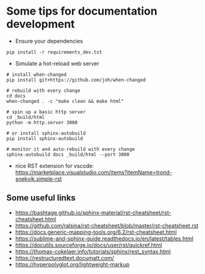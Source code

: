 # Some tips for documentation development

- Ensure your dependencies

```
pip install -r requirements_dev.txt
```

- Simulate a hot-reload web server

```
# install when-changed
pip install git+https://github.com/joh/when-changed

# rebuild with every change
cd docs
when-changed . -c "make clean && make html"

# spin up a basic http server
cd _build/html
python -m http.server 3000

# or install sphinx-autobuild
pip install sphinx-autobuild

# monitor it and auto-rebuild with every change
sphinx-autobuild docs _build/html --port 3000
```

- nice RST extension for vscode:
<https://marketplace.visualstudio.com/items?itemName=trond-snekvik.simple-rst>

## Some useful links

- <https://bashtage.github.io/sphinx-material/rst-cheatsheet/rst-cheatsheet.html>
- <https://github.com/ralsina/rst-cheatsheet/blob/master/rst-cheatsheet.rst>
- <https://docs.generic-mapping-tools.org/6.2/rst-cheatsheet.html>
- <https://sublime-and-sphinx-guide.readthedocs.io/en/latest/tables.html>
- <https://docutils.sourceforge.io/docs/user/rst/quickref.html>
- <https://thomas-cokelaer.info/tutorials/sphinx/rest_syntax.html>
- <https://restructuredtext.documatt.com/>
- <https://hyperpolyglot.org/lightweight-markup>
